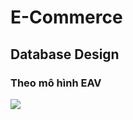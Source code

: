 # E-Commerce

## Database Design
### Theo mô hình EAV
<img src="https://user-images.githubusercontent.com/46186797/163101164-20b885fe-a0b7-44fa-8066-4aa5b89b4790.png"/>
